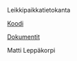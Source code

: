 Leikkipaikkatietokanta

[Koodi](https://gitlab.labranet.jamk.fi/N3998/klohjelmointi_harjoitust./-/tree/master/Leikkipaikat)

[Dokumentit](https://gitlab.labranet.jamk.fi/N3998/klohjelmointi_harjoitust./-/tree/master/Dokut)

Matti Leppäkorpi